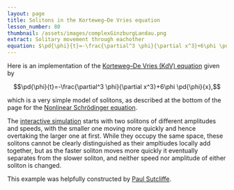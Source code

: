 ```yaml
---
layout: page
title: Solitons in the Korteweg–De Vries equation
lesson_number: 80
thumbnail: /assets/images/complexGinzburgLandau.png
extract: Solitary movement through eachother
equation: $\pd{\phi}{t}=-\frac{\partial^3 \phi}{\partial x^3}+6\phi \pd{\phi}{x}$
---
```



Here is an implementation of the [Korteweg–De Vries (KdV) equation](https://en.wikipedia.org/wiki/Korteweg%E2%80%93De_Vries_equation) given by

$$\pd{\phi}{t}=-\frac{\partial^3 \phi}{\partial x^3}+6\phi \pd{\phi}{x},$$

which is a very simple model of solitons, as described at the bottom of the page for the [Nonlinear Schrödinger equation](/nonlinear-physics/nls-cgl).

The [interactive simulation](/sim/?preset=KdV) starts with two solitons of different amplitudes and speeds, with the smaller one moving more quickly and hence overtaking the larger one at first. While they occupy the same space, these solitons cannot be clearly distinguished as their ampltiudes locally add together, but as the faster soliton moves more quickly it eventually separates from the slower soliton, and neither speed nor amplitude of either soliton is changed.

This example was helpfully constructed by [Paul Sutcliffe](https://www.durham.ac.uk/staff/p-m-sutcliffe/).
